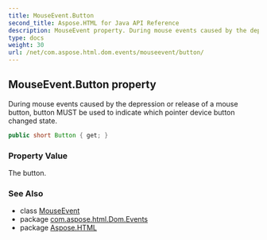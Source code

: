 ```yaml
---
title: MouseEvent.Button
second_title: Aspose.HTML for Java API Reference
description: MouseEvent property. During mouse events caused by the depression or release of a mouse button button MUST be used to indicate which pointer device button changed state
type: docs
weight: 30
url: /net/com.aspose.html.dom.events/mouseevent/button/
---
```

## MouseEvent.Button property

During mouse events caused by the depression or release of a mouse button, button MUST be used to indicate which pointer device button changed state.

```java
public short Button { get; }
```

### Property Value

The button.

### See Also

* class [MouseEvent](../)
* package [com.aspose.html.Dom.Events](../../mouseevent/)
* package [Aspose.HTML](../../../)
